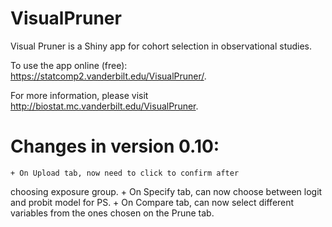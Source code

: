 # VisualPruner
Visual Pruner is a Shiny app for cohort selection in observational studies.

To use the app online (free): https://statcomp2.vanderbilt.edu/VisualPruner/.

For more information, please visit http://biostat.mc.vanderbilt.edu/VisualPruner.

# Changes in version 0.10:
    + On Upload tab, now need to click to confirm after
choosing exposure group. 
    + On Specify tab, can now choose between logit
and probit model for PS. 
    + On Compare tab, can now select different variables
from the ones chosen on the Prune tab.